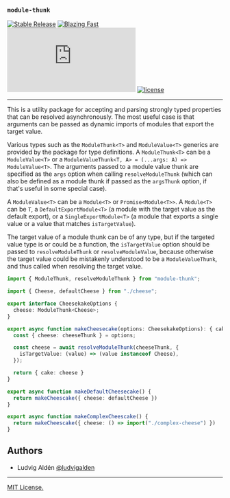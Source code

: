 ### `module-thunk`

[![Stable Release](https://img.shields.io/npm/v/module-thunk.svg)](https://npm.im/module-thunk)
[![Blazing Fast](https://badgen.now.sh/badge/speed/blazing%20%F0%9F%94%A5/green)](https://npm.im/module-thunk)
[![gzip size](http://img.badgesize.io/https://unpkg.com/module-thunk@latest/dist/module-thunk.umd.production.min.js?compression=gzip)](https://unpkg.com/module-thunk@latest/dist/module-thunk.umd.production.min.js)
[![license](https://badgen.now.sh/badge/license/MIT)](./LICENSE)

---

This is a utility package for accepting and parsing strongly typed properties that can be resolved asynchronously. The most useful case is that arguments can be passed as dynamic imports of modules that export the target value.

Various types such as the `ModuleThunk<T>` and `ModuleValue<T>` generics are provided by the package for type definitions. A `ModuleThunk<T>` can be a `ModuleValue<T>` or a `ModuleValueThunk<T, A> = (...args: A) => ModuleValue<T>`. The arguments passed to a module value thunk are specified as the `args` option when calling `resolveModuleThunk` (which can also be defined as a module thunk if passed as the `argsThunk` option, if that's useful in some special case).

A `ModuleValue<T>` can be a `Module<T>` or `Promise<Module<T>>`. A `Module<T>` can be `T`, a `DefaultExportModule<T>` (a module with the target value as the default export), or a `SingleExportModule<T>` (a module that exports a single value or a value that matches `isTargetValue`).

The target value of a module thunk can be of any type, but if the targeted value type is or could be a function, the `isTargetValue` option should be passed to `resolveModuleThunk` or `resolveModuleValue`, because otherwise the target value could be mistakenly understood to be a `ModuleValueThunk`, and thus called when resolving the target value.

```typescript
import { ModuleThunk, resolveModuleThunk } from "module-thunk";

import { Cheese, defaultCheese } from "./cheese";

export interface CheesekakeOptions {
  cheese: ModuleThunk<Cheese>;
}

export async function makeCheesecake(options: CheesekakeOptions): { cake: Cheese } {
  const { cheese: cheeseThunk } = options;

  const cheese = await resolveModuleThunk(cheeseThunk, {
    isTargetValue: (value) => (value instanceof Cheese),
  });

  return { cake: cheese }
}

export async function makeDefaultCheesecake() {
  return makeCheescake({ cheese: defaultCheese })
}

export async function makeComplexCheescake() {
  return makeCheescake({ cheese: () => import("./complex-cheese") })
}
```

## Authors

- Ludvig Aldén [@ludvigalden](https://github.com/ludvigalden)

---

[MIT License.](https://github.com/ludvigalden/module-thunk/blob/master/LICENSE)
